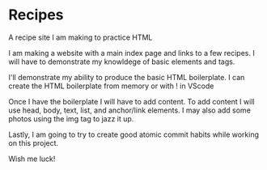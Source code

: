# Recipes
A recipe site I am making to practice HTML

I am making a website with a main index page and links to a few recipes.
I will have to demonstrate my knowldege of basic elements and tags.

I'll demonstrate my ability to produce the basic HTML boilerplate.
I can create the HTML boilerplate from memory or with ! in VScode

Once I have the boilerplate I will have to add content.
To add content I will use head, body, text, list, and anchor/link elements.
I may also add some photos using the img tag to jazz it up.

Lastly, I am going to try to create good atomic commit habits while working on this project. 

Wish me luck!